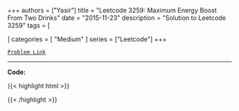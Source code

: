 
+++
authors = ["Yasir"]
title = "Leetcode 3259: Maximum Energy Boost From Two Drinks"
date = "2015-11-23"
description = "Solution to Leetcode 3259"
tags = [
    
]
categories = [
    "Medium"
]
series = ["Leetcode"]
+++



[`Problem Link`](https://leetcode.com/problems/maximum-energy-boost-from-two-drinks/description/)

---

**Code:**

{{< highlight html >}}

{{< /highlight >}}


